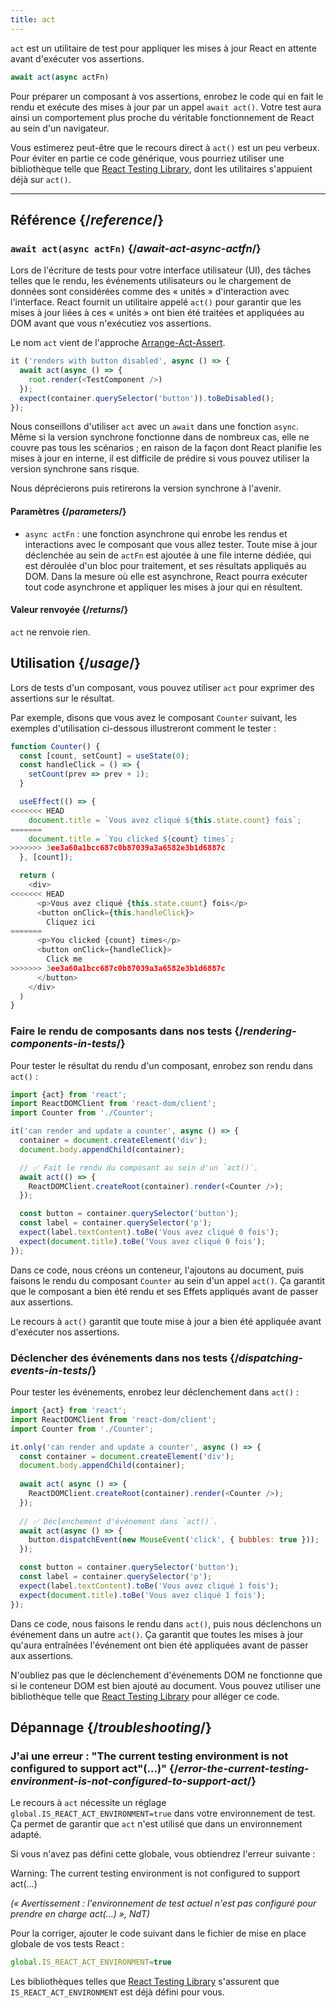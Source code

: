 ```yaml
---
title: act
---
```


<Intro>

`act` est un utilitaire de test pour appliquer les mises à jour React en attente avant d'exécuter vos assertions.

```js
await act(async actFn)
```

</Intro>

Pour préparer un composant à vos assertions, enrobez le code qui en fait le rendu et exécute des mises à jour par un appel `await act()`.  Votre test aura ainsi un comportement plus proche du véritable fonctionnement de React au sein d'un navigateur.

<Note>

Vous estimerez peut-être que le recours direct à `act()` est un peu verbeux.  Pour éviter en partie ce code générique, vous pourriez utiliser une bibliothèque telle que [React Testing Library](https://testing-library.com/docs/react-testing-library/intro), dont les utilitaires s'appuient déjà sur `act()`.

</Note>


<InlineToc />

---

## Référence {/*reference*/}

### `await act(async actFn)` {/*await-act-async-actfn*/}

Lors de l'écriture de tests pour votre interface utilisateur (UI), des tâches telles que le rendu, les événements utilisateurs ou le chargement de données sont considérées comme des « unités » d'interaction avec l'interface.  React fournit un utilitaire appelé `act()` pour garantir que les mises à jour liées à ces « unités » ont bien été traitées et appliquées au DOM avant que vous n'exécutiez vos assertions.

Le nom `act` vient de l'approche [Arrange-Act-Assert](https://wiki.c2.com/?ArrangeActAssert).

```js {2,4}
it ('renders with button disabled', async () => {
  await act(async () => {
    root.render(<TestComponent />)
  });
  expect(container.querySelector('button')).toBeDisabled();
});
```

<Note>

Nous conseillons d'utiliser `act` avec un `await` dans une fonction `async`.  Même si la version synchrone fonctionne dans de nombreux cas, elle ne couvre pas tous les scénarios ; en raison de la façon dont React planifie les mises à jour en interne, il est difficile de prédire si vous pouvez utiliser la version synchrone sans risque.

Nous déprécierons puis retirerons la version synchrone à l'avenir.

</Note>

#### Paramètres {/*parameters*/}

* `async actFn` : une fonction asynchrone qui enrobe les rendus et interactions avec le composant que vous allez tester.  Toute mise à jour déclenchée au sein de `actFn` est ajoutée à une file interne dédiée, qui est déroulée d'un bloc pour traitement, et ses résultats appliqués au DOM.  Dans la mesure où elle est asynchrone, React pourra exécuter tout code asynchrone et appliquer les mises à jour qui en résultent.

#### Valeur renvoyée {/*returns*/}

`act` ne renvoie rien.

## Utilisation {/*usage*/}

Lors de tests d'un composant, vous pouvez utiliser `act` pour exprimer des assertions sur le résultat.

Par exemple, disons que vous avez le composant `Counter` suivant, les exemples d'utilisation ci-dessous illustreront comment le tester :

```js
function Counter() {
  const [count, setCount] = useState(0);
  const handleClick = () => {
    setCount(prev => prev + 1);
  }

  useEffect(() => {
<<<<<<< HEAD
    document.title = `Vous avez cliqué ${this.state.count} fois`;
=======
    document.title = `You clicked ${count} times`;
>>>>>>> 3ee3a60a1bcc687c0b87039a3a6582e3b1d6887c
  }, [count]);

  return (
    <div>
<<<<<<< HEAD
      <p>Vous avez cliqué {this.state.count} fois</p>
      <button onClick={this.handleClick}>
        Cliquez ici
=======
      <p>You clicked {count} times</p>
      <button onClick={handleClick}>
        Click me
>>>>>>> 3ee3a60a1bcc687c0b87039a3a6582e3b1d6887c
      </button>
    </div>
  )
}
```

### Faire le rendu de composants dans nos tests {/*rendering-components-in-tests*/}

Pour tester le résultat du rendu d'un composant, enrobez son rendu dans `act()` :

```js  {10,12}
import {act} from 'react';
import ReactDOMClient from 'react-dom/client';
import Counter from './Counter';

it('can render and update a counter', async () => {
  container = document.createElement('div');
  document.body.appendChild(container);

  // ✅ Fait le rendu du composant au sein d'un `act()`.
  await act(() => {
    ReactDOMClient.createRoot(container).render(<Counter />);
  });

  const button = container.querySelector('button');
  const label = container.querySelector('p');
  expect(label.textContent).toBe('Vous avez cliqué 0 fois');
  expect(document.title).toBe('Vous avez cliqué 0 fois');
});
```

Dans ce code, nous créons un conteneur, l'ajoutons au document, puis faisons le rendu du composant `Counter` au sein d'un appel `act()`. Ça garantit que le composant a bien été rendu et ses Effets appliqués avant de passer aux assertions.

Le recours à `act()` garantit que toute mise à jour a bien été appliquée avant d'exécuter nos assertions.

### Déclencher des événements dans nos tests {/*dispatching-events-in-tests*/}

Pour tester les événements, enrobez leur déclenchement dans `act()` :

```js {14,16}
import {act} from 'react';
import ReactDOMClient from 'react-dom/client';
import Counter from './Counter';

it.only('can render and update a counter', async () => {
  const container = document.createElement('div');
  document.body.appendChild(container);
  
  await act( async () => {
    ReactDOMClient.createRoot(container).render(<Counter />);
  });
  
  // ✅ Déclenchement d'événement dans `act()`.
  await act(async () => {
    button.dispatchEvent(new MouseEvent('click', { bubbles: true }));
  });

  const button = container.querySelector('button');
  const label = container.querySelector('p');
  expect(label.textContent).toBe('Vous avez cliqué 1 fois');
  expect(document.title).toBe('Vous avez cliqué 1 fois');
});
```

Dans ce code, nous faisons le rendu dans `act()`, puis nous déclenchons un événement dans un autre `act()`.  Ça garantit que toutes les mises à jour qu'aura entraînées l'événement ont bien été appliquées avant de passer aux assertions.

<Pitfall>

N'oubliez pas que le déclenchement d'événements DOM ne fonctionne que si le conteneur DOM est bien ajouté au document. Vous pouvez utiliser une bibliothèque telle que [React Testing Library](https://testing-library.com/docs/react-testing-library/intro) pour alléger ce code.

</Pitfall>

## Dépannage {/*troubleshooting*/}

### J'ai une erreur : "The current testing environment is not configured to support act"(...)" {/*error-the-current-testing-environment-is-not-configured-to-support-act*/}

Le recours à `act` nécessite un réglage `global.IS_REACT_ACT_ENVIRONMENT=true` dans votre environnement de test.  Ça permet de garantir que `act` n'est utilisé que dans un environnement adapté.

Si vous n'avez pas défini cette globale, vous obtiendrez l'erreur suivante :

<ConsoleBlock level="error">

Warning: The current testing environment is not configured to support act(...)

</ConsoleBlock>

_(« Avertissement : l'environnement de test actuel n'est pas configuré pour prendre en charge act(...) », NdT)_

Pour la corriger, ajouter le code suivant dans le fichier de mise en place globale de vos tests React :

```js
global.IS_REACT_ACT_ENVIRONMENT=true
```

<Note>

Les bibliothèques telles que [React Testing Library](https://testing-library.com/docs/react-testing-library/intro) s'assurent que `IS_REACT_ACT_ENVIRONMENT` est déjà défini pour vous.

</Note>
